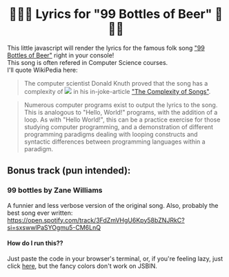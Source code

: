 <h1 style="text-align: center;">🍻🍻🍻 Lyrics for "99 Bottles of Beer" 🍻🍻🍻</h1>

This little javascript will render the lyrics for the famous folk song ["99 Bottles of Beer"](https://en.wikipedia.org/wiki/99_Bottles_of_Beer) right in your console!  
This song is often refered in Computer Science courses.  
I'll quote WikiPedia here:

> The computer scientist Donald Knuth proved that the song has a complexity of <img src="https://latex.codecogs.com/svg.latex?\Large&space;O(logN)" /> in his in-joke-article ["The Complexity of Songs"](http://www.cs.bme.hu/~friedl/alg/knuth_song_complexity.pdf).

> Numerous computer programs exist to output the lyrics to the song. This is analogous to "Hello, World!" programs, with the addition of a loop. As with "Hello World!", this can be a practice exercise for those studying computer programming, and a demonstration of different programming paradigms dealing with looping constructs and syntactic differences between programming languages within a paradigm.

## Bonus track (pun intended):

### 99 bottles by Zane Williams

A funnier and less verbose version of the original song. Also, probably the best song ever written:  
https://open.spotify.com/track/3FdZmVHgU6Kpy58bZNJRkC?si=sxswwlPaSYOgmu5-CM6LnQ

#### How do I run this??

Just paste the code in your browser's terminal, or, if you're feeling lazy, just click [here](https://jsbin.com/xemovewaca/edit?js,console), but the fancy colors don't work on JSBIN.
